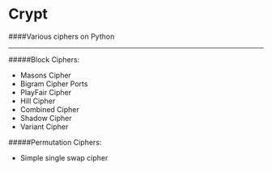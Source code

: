 # Crypt
####Various ciphers on Python  
___  
#####Block Ciphers:  
* Masons Cipher  
* Bigram Cipher Ports  
* PlayFair Cipher  
* Hill Cipher  
* Combined Cipher  
* Shadow Cipher  
* Variant Cipher

#####Permutation Ciphers:
* Simple single swap cipher